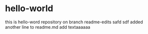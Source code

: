 # hello-world
this is hello-word repository on branch readme-edits
safd		  		  sdf
added another line to readme.md
add textaaaaaa
